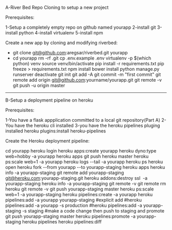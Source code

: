 A-River Bed Repo Cloning to setup a new project

Prerequisites:

1-Setup a completely empty repo on github named yourapp
2-install git
3-install python
4-install virtualenv
5-install npm


Create a new app by cloning and modifying riverbed:

- git clone git@github.com:aregsar/riverbed.git yourapp
- cd yourapp
rm -rf .git
cp .env.example .env
virtualenv -p $(which python) venv
source venv/bin/activate
pip install -r requirements.txt
pip freeze > requirements.txt
npm install
bower install
python manage.py runserver
deactivate
git init
git add -A
git commit -m "first commit"
git remote add origin git@github.com:yourname/yourapp.git
git remote -v
git push -u origin master

--------------------------------------------------------------------

B-Setup a deployment pipeline on heroku

Prerequisites:

1-You have a flask appplication committed to a local git repository(Part A)
2-You have the heroku cli installed
3-you have the heroku pipelines pluging installed
heroku plugins:install heroku-pipelines


Create the Heroku deployment pipeline:

cd yourapp
heroku login
heroku apps:create yourapp
heroku dyno:type web=hobby -a yourapp
heroku apps
git push heroku master
heroku ps:scale web=1 -a yourapp
heroku logs --tail -a yourapp
heroku ps
heroku open
heroku fork --from yourapp --to yourapp-staging
heroku apps
heroku info -a yourapp-staging
git remote add yourapp-staging git@heroku.com:yourapp-staging.git
heroku addons:destroy ssl  -a yourapp-staging
heroku info -a yourapp-staging
git remote -v
git remote rm heroku
git remote -v
git push yourapp-staging master
heroku ps:scale web=1 -a yourapp-staging
heroku pipelines:create -a yourapp
heroku pipelines:add -a yourapp yourapp-staging
#explicit add
#heroku pipelines:add -a yourapp -s production
#heroku pipelines:add -a yourapp-staging -s staging
#make a code change then push to staging and promote
git push yourapp-staging master
heroku pipelines:promote -a yourapp-staging
heroku pipelines
heroku pipelines:diff


